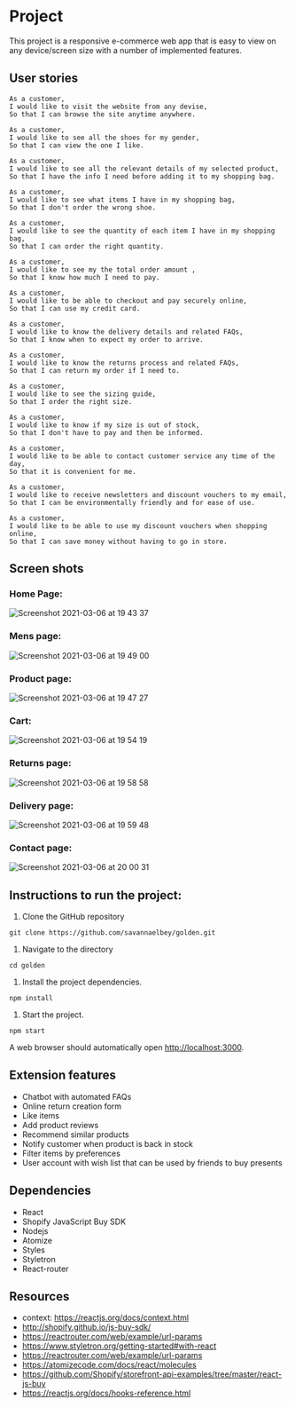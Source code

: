 
# Project
This project is a responsive e-commerce web app that is easy to view on any device/screen size with a number of implemented features.



## User stories

```
As a customer,
I would like to visit the website from any devise,
So that I can browse the site anytime anywhere.
```

```
As a customer,
I would like to see all the shoes for my gender,
So that I can view the one I like.
```

```
As a customer,
I would like to see all the relevant details of my selected product,
So that I have the info I need before adding it to my shopping bag.
```

```
As a customer,
I would like to see what items I have in my shopping bag,
So that I don't order the wrong shoe.
```

```
As a customer,
I would like to see the quantity of each item I have in my shopping bag,
So that I can order the right quantity.
```

```
As a customer,
I would like to see my the total order amount ,
So that I know how much I need to pay.
```

```
As a customer,
I would like to be able to checkout and pay securely online,
So that I can use my credit card.
```

```
As a customer,
I would like to know the delivery details and related FAQs,
So that I know when to expect my order to arrive.
```

```
As a customer,
I would like to know the returns process and related FAQs,
So that I can return my order if I need to.
```

```
As a customer,
I would like to see the sizing guide,
So that I order the right size.
```

```
As a customer,
I would like to know if my size is out of stock,
So that I don't have to pay and then be informed.
```

```
As a customer,
I would like to be able to contact customer service any time of the day,
So that it is convenient for me.
```

```
As a customer,
I would like to receive newsletters and discount vouchers to my email,
So that I can be environmentally friendly and for ease of use.
```

```
As a customer,
I would like to be able to use my discount vouchers when shopping online,
So that I can save money without having to go in store.
```


## Screen shots
### Home Page:
![Screenshot 2021-03-06 at 19 43 37](https://user-images.githubusercontent.com/71889577/110218927-40203e00-7eb4-11eb-9995-fc280d2754b6.png)

### Mens page:
![Screenshot 2021-03-06 at 19 49 00](https://user-images.githubusercontent.com/71889577/110219081-000d8b00-7eb5-11eb-98ad-74a75d767549.png)

### Product page:
![Screenshot 2021-03-06 at 19 47 27](https://user-images.githubusercontent.com/71889577/110219036-c89ede80-7eb4-11eb-8031-d3c90e242b1e.png)

### Cart:
![Screenshot 2021-03-06 at 19 54 19](https://user-images.githubusercontent.com/71889577/110219204-bec9ab00-7eb5-11eb-89a0-27f32564dc9f.png)

### Returns page:
![Screenshot 2021-03-06 at 19 58 58](https://user-images.githubusercontent.com/71889577/110219325-65ae4700-7eb6-11eb-92d5-c868051fd4cc.png)
### Delivery page:
![Screenshot 2021-03-06 at 19 59 48](https://user-images.githubusercontent.com/71889577/110219347-824a7f00-7eb6-11eb-8640-44ef2912e267.png)
### Contact page:
![Screenshot 2021-03-06 at 20 00 31](https://user-images.githubusercontent.com/71889577/110219368-9c845d00-7eb6-11eb-805d-c77757825f30.png)


## Instructions to run the project:

1. Clone the GitHub repository

  ```
  git clone https://github.com/savannaelbey/golden.git
  ```

1. Navigate to the directory

  ```
  cd golden
  ```

1. Install the project dependencies.

  ```
  npm install
  ```

1. Start the project.

  ```
  npm start
  ```

  A web browser should automatically open [http://localhost:3000](http://localhost:3000).

## Extension features

* Chatbot with automated FAQs
* Online return creation form
* Like items
* Add product reviews
* Recommend similar products
* Notify customer when product is back in stock
* Filter items by preferences
* User account with wish list that can be used by friends to buy presents

## Dependencies

* React
* Shopify JavaScript Buy SDK
* Nodejs
* Atomize
* Styles
* Styletron
* React-router


## Resources
* context: https://reactjs.org/docs/context.html
* http://shopify.github.io/js-buy-sdk/
* https://reactrouter.com/web/example/url-params
* https://www.styletron.org/getting-started#with-react
* https://reactrouter.com/web/example/url-params
* https://atomizecode.com/docs/react/molecules
* https://github.com/Shopify/storefront-api-examples/tree/master/react-js-buy
* https://reactjs.org/docs/hooks-reference.html
